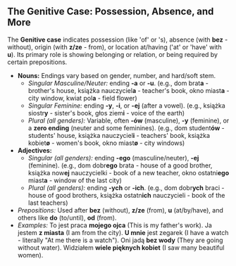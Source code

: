 ## The Genitive Case: Possession, Absence, and More

The **Genitive case** indicates possession (like 'of' or 's), absence (with **bez** - without), origin (with **z/ze** - from), or location at/having ('at' or 'have' with **u**). Its primary role is showing belonging or relation, or being required by certain prepositions.

* **Nouns:** Endings vary based on gender, number, and hard/soft stem.
    * *Singular Masculine/Neuter:* ending **-a** or **-u**. (e.g., dom brat**a** - brother's house, książka nauczyciel**a** - teacher's book, okno miast**a** - city window, kwiat pol**a** - field flower)
    * *Singular Feminine:* ending **-y**, **-i**, or **-ej** (after a vowel). (e.g., książka siostr**y** - sister's book, głos ziem**i** - voice of the earth)
    * *Plural (all genders):* Variable, often **-ów** (masculine), **-y** (feminine), or a **zero ending** (neuter and some feminines). (e.g., dom student**ów** - students' house, książka nauczyciel**i** - teachers' book, książka kobiet**ø** - women's book, okno miast**ø** - city windows)
* **Adjectives:**
    * *Singular (all genders):* ending **-ego** (masculine/neuter), **-ej** (feminine). (e.g., dom dobr**ego** brata - house of a good brother, książka now**ej** nauczycielki - book of a new teacher, okno ostatni**ego** miast**a** - window of the last city)
    * *Plural (all genders):* ending **-ych** or **-ich**. (e.g., dom dobr**ych** braci - house of good brothers, książka ostatn**ich** nauczycieli - book of the last teachers)
* *Prepositions:* Used after **bez** (without), **z/ze** (from), **u** (at/by/have), and others like **do** (to/until), **od** (from).
* *Examples:* To jest praca **mojego ojca** (This is my father's work). Ja jestem **z miasta** (I am from the city). **U mnie** jest zegarek (I have a watch - literally "At me there is a watch"). Oni jadą **bez wody** (They are going without water). Widziałem **wiele pięknych kobiet** (I saw many beautiful women).